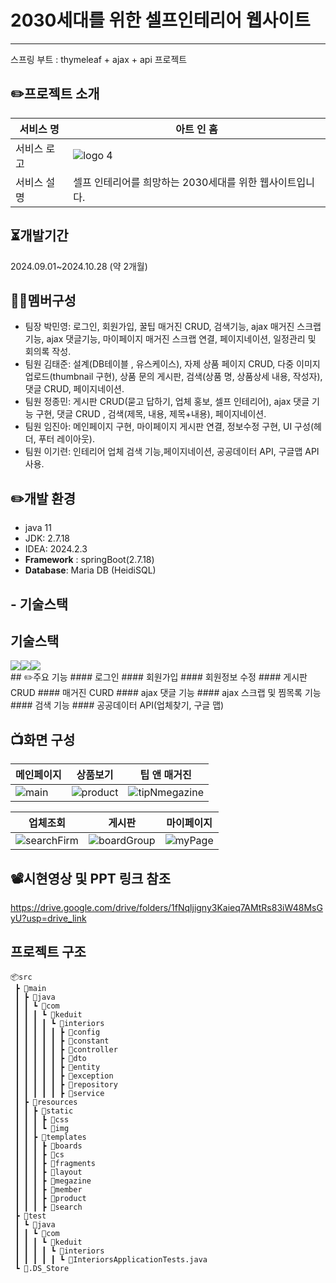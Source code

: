 # 2030세대를 위한 셀프인테리어 웹사이트
---
스프링 부트 : thymeleaf + ajax + api 프로젝트

## ✏️프로젝트 소개
|서비스 명|아트 인 홈|
|------|------|
|서비스 로고|![logo 4](https://github.com/user-attachments/assets/c9092b44-2a21-4bfc-99a0-391adb6085ce)|
|서비스 설명 |셀프 인테리어를 희망하는 2030세대를 위한 웹사이트입니다.|

## ⏳개발기간
2024.09.01~2024.10.28 (약 2개월)

## 🤼‍♀️멤버구성
- 팀장 박민영: 로그인, 회원가입, 꿀팁 매거진 CRUD, 검색기능, ajax 매거진 스크랩 기능, ajax 댓글기능, 마이페이지 매거진 스크랩 연결, 페이지네이션, 일정관리 및 회의록 작성.
- 팀원 김태준: 설계(DB테이블 , 유스케이스), 자제 상품 페이지 CRUD, 다중 이미지 업로드(thumbnail 구현), 상품 문의 게시판, 검색(상품 명, 상품상세 내용, 작성자), 댓글 CRUD, 페이지네이션.
- 팀원 정종민: 게시판 CRUD(묻고 답하기, 업체 홍보, 셀프 인테리어), ajax 댓글 기능 구현, 댓글 CRUD , 검색(제목, 내용, 제목+내용), 페이지네이션. 
- 팀원 임진아: 메인페이지 구현, 마이페이지 게시판 연결, 정보수정 구현, UI 구성(헤더, 푸터 레이아웃).
- 팀원 이기련: 인테리어 업체 검색 기능,페이지네이션, 공공데이터 API, 구글맵 API 사용.

## ✏️개발 환경
- java 11
- JDK: 2.7.18
- IDEA: 2024.2.3
- **Framework** : springBoot(2.7.18)
- **Database**: Maria DB (HeidiSQL)

## - 기술스택
<h2 align="left"><b>기술스택</b></h3>
<div style="display: flex">
  <img src="https://img.shields.io/badge/Java-007396?style=flat&logo=OpenJDK&logoColor=white"/>
  <img src="https://img.shields.io/badge/intellijidea-#F57C00?style=flat&logo=intellijidea&logoColor=#white"/>
  <img src="https://img.shields.io/badge/mariadb-#003545?style=flat&logo=mariadb&logoColor=#white"/>
</div>
## ✏️주요 기능
#### 로그인
#### 회원가입
#### 회원정보 수정
#### 게시판 CRUD
#### 매거진 CURD
#### ajax 댓글 기능
#### ajax 스크랩 및 찜목록 기능
#### 검색 기능
#### 공공데이터 API(업체찾기, 구글 맵) 

## 📺화면 구성
|메인페이지|상품보기|팁 앤 매거진|
|------|---|---|
|![main](https://github.com/user-attachments/assets/6935f248-f2f3-4e04-be0a-c36b83dbe411)|![product](https://github.com/user-attachments/assets/98397960-d54f-4852-9d23-5099b8eecd83)|![tipNmegazine](https://github.com/user-attachments/assets/a684f125-3cf7-415c-8444-146eb942e668)|


|업체조회|게시판|마이페이지|
|---|---|---|
|![searchFirm](https://github.com/user-attachments/assets/2f8fa0ce-20c7-4e4d-a336-366e2195a06e)|![boardGroup](https://github.com/user-attachments/assets/6c5c2280-af24-44f0-af4c-7ab2b9063325)|![myPage](https://github.com/user-attachments/assets/ed2b571d-7f40-4a22-8631-33e5d33174ea)|


## 📽️시현영상 및 PPT 링크 참조
https://drive.google.com/drive/folders/1fNqljigny3Kaieq7AMtRs83iW48MsGyU?usp=drive_link

## 프로젝트 구조
```
📦src
 ┣ 📂main
 ┃ ┣ 📂java
 ┃ ┃ ┗ 📂com
 ┃ ┃ ┃ ┗ 📂keduit
 ┃ ┃ ┃ ┃ ┗ 📂interiors
 ┃ ┃ ┃ ┃ ┃ ┣ 📂config
 ┃ ┃ ┃ ┃ ┃ ┣ 📂constant
 ┃ ┃ ┃ ┃ ┃ ┣ 📂controller
 ┃ ┃ ┃ ┃ ┃ ┣ 📂dto
 ┃ ┃ ┃ ┃ ┃ ┣ 📂entity
 ┃ ┃ ┃ ┃ ┃ ┣ 📂exception
 ┃ ┃ ┃ ┃ ┃ ┣ 📂repository
 ┃ ┃ ┃ ┃ ┃ ┣ 📂service
 ┃ ┣ 📂resources
 ┃ ┃ ┣ 📂static
 ┃ ┃ ┃ ┣ 📂css
 ┃ ┃ ┃ ┗ 📂img
 ┃ ┃ ┣ 📂templates
 ┃ ┃ ┃ ┣ 📂boards
 ┃ ┃ ┃ ┣ 📂cs
 ┃ ┃ ┃ ┣ 📂fragments
 ┃ ┃ ┃ ┣ 📂layout
 ┃ ┃ ┃ ┣ 📂megazine
 ┃ ┃ ┃ ┣ 📂member
 ┃ ┃ ┃ ┣ 📂product
 ┃ ┃ ┃ ┣ 📂search
 ┣ 📂test
 ┃ ┗ 📂java
 ┃ ┃ ┗ 📂com
 ┃ ┃ ┃ ┗ 📂keduit
 ┃ ┃ ┃ ┃ ┗ 📂interiors
 ┃ ┃ ┃ ┃ ┃ ┗ 📜InteriorsApplicationTests.java
 ┗ 📜.DS_Store
```


